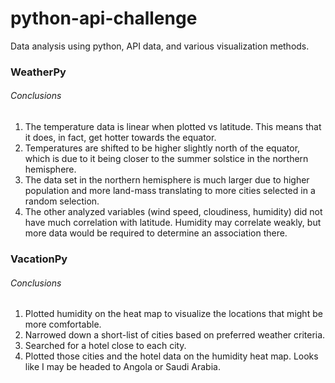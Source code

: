 # python-api-challenge
Data analysis using python, API data, and various visualization methods. 



### WeatherPy

###### Conclusions

1. The temperature data is linear when plotted vs latitude. This means that it does, in fact, get hotter towards the equator.
2. Temperatures are shifted to be higher slightly north of the equator, which is due to it being closer to the summer solstice in the northern hemisphere.
3. The data set in the northern hemisphere is much larger due to higher population and more land-mass translating to more cities selected in a random selection.
4. The other analyzed variables (wind speed, cloudiness, humidity) did not have much correlation with latitude. Humidity may correlate weakly, but more data would be required to determine an association there.

### VacationPy

###### Conclusions

1. Plotted humidity on the heat map to visualize the locations that might be more comfortable.
2. Narrowed down a short-list of cities based on preferred weather criteria.
3. Searched for a hotel close to each city.
4. Plotted those cities and the hotel data on the humidity heat map. Looks like I may be headed to Angola or Saudi Arabia.
